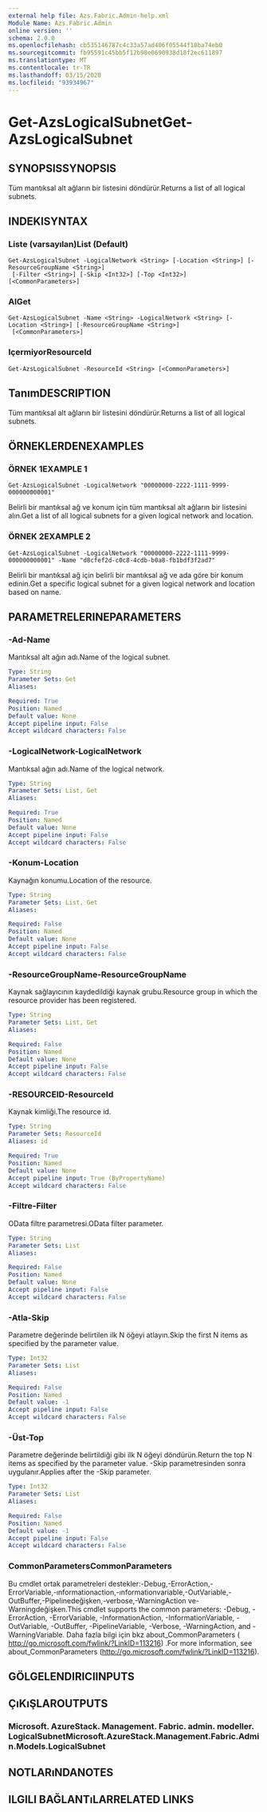 ```yaml
---
external help file: Azs.Fabric.Admin-help.xml
Module Name: Azs.Fabric.Admin
online version: ''
schema: 2.0.0
ms.openlocfilehash: cb535146787c4c33a57ad406f05544f18ba74eb0
ms.sourcegitcommit: fb95591c45bb5f12b98e0690938d18f2ec611897
ms.translationtype: MT
ms.contentlocale: tr-TR
ms.lasthandoff: 03/15/2020
ms.locfileid: "93934967"
---
```

# <span data-ttu-id="6ae67-101">Get-AzsLogicalSubnet</span><span class="sxs-lookup"><span data-stu-id="6ae67-101">Get-AzsLogicalSubnet</span></span>

## <span data-ttu-id="6ae67-102">SYNOPSIS</span><span class="sxs-lookup"><span data-stu-id="6ae67-102">SYNOPSIS</span></span>
<span data-ttu-id="6ae67-103">Tüm mantıksal alt ağların bir listesini döndürür.</span><span class="sxs-lookup"><span data-stu-id="6ae67-103">Returns a list of all logical subnets.</span></span>

## <span data-ttu-id="6ae67-104">INDEKI</span><span class="sxs-lookup"><span data-stu-id="6ae67-104">SYNTAX</span></span>

### <span data-ttu-id="6ae67-105">Liste (varsayılan)</span><span class="sxs-lookup"><span data-stu-id="6ae67-105">List (Default)</span></span>
```
Get-AzsLogicalSubnet -LogicalNetwork <String> [-Location <String>] [-ResourceGroupName <String>]
 [-Filter <String>] [-Skip <Int32>] [-Top <Int32>] [<CommonParameters>]
```

### <span data-ttu-id="6ae67-106">Al</span><span class="sxs-lookup"><span data-stu-id="6ae67-106">Get</span></span>
```
Get-AzsLogicalSubnet -Name <String> -LogicalNetwork <String> [-Location <String>] [-ResourceGroupName <String>]
 [<CommonParameters>]
```

### <span data-ttu-id="6ae67-107">Içermiyor</span><span class="sxs-lookup"><span data-stu-id="6ae67-107">ResourceId</span></span>
```
Get-AzsLogicalSubnet -ResourceId <String> [<CommonParameters>]
```

## <span data-ttu-id="6ae67-108">Tanım</span><span class="sxs-lookup"><span data-stu-id="6ae67-108">DESCRIPTION</span></span>
<span data-ttu-id="6ae67-109">Tüm mantıksal alt ağların bir listesini döndürür.</span><span class="sxs-lookup"><span data-stu-id="6ae67-109">Returns a list of all logical subnets.</span></span>

## <span data-ttu-id="6ae67-110">ÖRNEKLERDEN</span><span class="sxs-lookup"><span data-stu-id="6ae67-110">EXAMPLES</span></span>

### <span data-ttu-id="6ae67-111">ÖRNEK 1</span><span class="sxs-lookup"><span data-stu-id="6ae67-111">EXAMPLE 1</span></span>
```
Get-AzsLogicalSubnet -LogicalNetwork "00000000-2222-1111-9999-000000000001"
```

<span data-ttu-id="6ae67-112">Belirli bir mantıksal ağ ve konum için tüm mantıksal alt ağların bir listesini alın.</span><span class="sxs-lookup"><span data-stu-id="6ae67-112">Get a list of all logical subnets for a given logical network and location.</span></span>

### <span data-ttu-id="6ae67-113">ÖRNEK 2</span><span class="sxs-lookup"><span data-stu-id="6ae67-113">EXAMPLE 2</span></span>
```
Get-AzsLogicalSubnet -LogicalNetwork "00000000-2222-1111-9999-000000000001" -Name "d8cfef2d-c0c8-4cdb-b0a8-fb1bdf3f2ad7"
```

<span data-ttu-id="6ae67-114">Belirli bir mantıksal ağ için belirli bir mantıksal ağ ve ada göre bir konum edinin.</span><span class="sxs-lookup"><span data-stu-id="6ae67-114">Get a specific logical subnet for a given logical network and location based on name.</span></span>

## <span data-ttu-id="6ae67-115">PARAMETRELERINE</span><span class="sxs-lookup"><span data-stu-id="6ae67-115">PARAMETERS</span></span>

### <span data-ttu-id="6ae67-116">-Ad</span><span class="sxs-lookup"><span data-stu-id="6ae67-116">-Name</span></span>
<span data-ttu-id="6ae67-117">Mantıksal alt ağın adı.</span><span class="sxs-lookup"><span data-stu-id="6ae67-117">Name of the logical subnet.</span></span>

```yaml
Type: String
Parameter Sets: Get
Aliases:

Required: True
Position: Named
Default value: None
Accept pipeline input: False
Accept wildcard characters: False
```

### <span data-ttu-id="6ae67-118">-LogicalNetwork</span><span class="sxs-lookup"><span data-stu-id="6ae67-118">-LogicalNetwork</span></span>
<span data-ttu-id="6ae67-119">Mantıksal ağın adı.</span><span class="sxs-lookup"><span data-stu-id="6ae67-119">Name of the logical network.</span></span>

```yaml
Type: String
Parameter Sets: List, Get
Aliases:

Required: True
Position: Named
Default value: None
Accept pipeline input: False
Accept wildcard characters: False
```

### <span data-ttu-id="6ae67-120">-Konum</span><span class="sxs-lookup"><span data-stu-id="6ae67-120">-Location</span></span>
<span data-ttu-id="6ae67-121">Kaynağın konumu.</span><span class="sxs-lookup"><span data-stu-id="6ae67-121">Location of the resource.</span></span>

```yaml
Type: String
Parameter Sets: List, Get
Aliases:

Required: False
Position: Named
Default value: None
Accept pipeline input: False
Accept wildcard characters: False
```

### <span data-ttu-id="6ae67-122">-ResourceGroupName</span><span class="sxs-lookup"><span data-stu-id="6ae67-122">-ResourceGroupName</span></span>
<span data-ttu-id="6ae67-123">Kaynak sağlayıcının kaydedildiği kaynak grubu.</span><span class="sxs-lookup"><span data-stu-id="6ae67-123">Resource group in which the resource provider has been registered.</span></span>

```yaml
Type: String
Parameter Sets: List, Get
Aliases:

Required: False
Position: Named
Default value: None
Accept pipeline input: False
Accept wildcard characters: False
```

### <span data-ttu-id="6ae67-124">-RESOURCEID</span><span class="sxs-lookup"><span data-stu-id="6ae67-124">-ResourceId</span></span>
<span data-ttu-id="6ae67-125">Kaynak kimliği.</span><span class="sxs-lookup"><span data-stu-id="6ae67-125">The resource id.</span></span>

```yaml
Type: String
Parameter Sets: ResourceId
Aliases: id

Required: True
Position: Named
Default value: None
Accept pipeline input: True (ByPropertyName)
Accept wildcard characters: False
```

### <span data-ttu-id="6ae67-126">-Filtre</span><span class="sxs-lookup"><span data-stu-id="6ae67-126">-Filter</span></span>
<span data-ttu-id="6ae67-127">OData filtre parametresi.</span><span class="sxs-lookup"><span data-stu-id="6ae67-127">OData filter parameter.</span></span>

```yaml
Type: String
Parameter Sets: List
Aliases:

Required: False
Position: Named
Default value: None
Accept pipeline input: False
Accept wildcard characters: False
```

### <span data-ttu-id="6ae67-128">-Atla</span><span class="sxs-lookup"><span data-stu-id="6ae67-128">-Skip</span></span>
<span data-ttu-id="6ae67-129">Parametre değerinde belirtilen ilk N öğeyi atlayın.</span><span class="sxs-lookup"><span data-stu-id="6ae67-129">Skip the first N items as specified by the parameter value.</span></span>

```yaml
Type: Int32
Parameter Sets: List
Aliases:

Required: False
Position: Named
Default value: -1
Accept pipeline input: False
Accept wildcard characters: False
```

### <span data-ttu-id="6ae67-130">-Üst</span><span class="sxs-lookup"><span data-stu-id="6ae67-130">-Top</span></span>
<span data-ttu-id="6ae67-131">Parametre değerinde belirtildiği gibi ilk N öğeyi döndürün.</span><span class="sxs-lookup"><span data-stu-id="6ae67-131">Return the top N items as specified by the parameter value.</span></span>
<span data-ttu-id="6ae67-132">-Skip parametresinden sonra uygulanır.</span><span class="sxs-lookup"><span data-stu-id="6ae67-132">Applies after the -Skip parameter.</span></span>

```yaml
Type: Int32
Parameter Sets: List
Aliases:

Required: False
Position: Named
Default value: -1
Accept pipeline input: False
Accept wildcard characters: False
```

### <span data-ttu-id="6ae67-133">CommonParameters</span><span class="sxs-lookup"><span data-stu-id="6ae67-133">CommonParameters</span></span>
<span data-ttu-id="6ae67-134">Bu cmdlet ortak parametreleri destekler:-Debug,-ErrorAction,-ErrorVariable,-ınformationaction,-ınformationvariable,-OutVariable,-OutBuffer,-Pipelinedeğişken,-verbose,-WarningAction ve-Warningdeğişken.</span><span class="sxs-lookup"><span data-stu-id="6ae67-134">This cmdlet supports the common parameters: -Debug, -ErrorAction, -ErrorVariable, -InformationAction, -InformationVariable, -OutVariable, -OutBuffer, -PipelineVariable, -Verbose, -WarningAction, and -WarningVariable.</span></span> <span data-ttu-id="6ae67-135">Daha fazla bilgi için bkz about_CommonParameters ( http://go.microsoft.com/fwlink/?LinkID=113216) .</span><span class="sxs-lookup"><span data-stu-id="6ae67-135">For more information, see about_CommonParameters (http://go.microsoft.com/fwlink/?LinkID=113216).</span></span>

## <span data-ttu-id="6ae67-136">GÖLGELENDIRICI</span><span class="sxs-lookup"><span data-stu-id="6ae67-136">INPUTS</span></span>

## <span data-ttu-id="6ae67-137">ÇıKıŞLAR</span><span class="sxs-lookup"><span data-stu-id="6ae67-137">OUTPUTS</span></span>

### <span data-ttu-id="6ae67-138">Microsoft. AzureStack. Management. Fabric. admin. modeller. LogicalSubnet</span><span class="sxs-lookup"><span data-stu-id="6ae67-138">Microsoft.AzureStack.Management.Fabric.Admin.Models.LogicalSubnet</span></span>

## <span data-ttu-id="6ae67-139">NOTLARıNDA</span><span class="sxs-lookup"><span data-stu-id="6ae67-139">NOTES</span></span>

## <span data-ttu-id="6ae67-140">ILGILI BAĞLANTıLAR</span><span class="sxs-lookup"><span data-stu-id="6ae67-140">RELATED LINKS</span></span>
